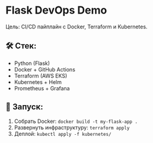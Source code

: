 # Flask DevOps Demo  
Цель: CI/CD пайплайн с Docker, Terraform и Kubernetes.  
## 🛠️ Стек:  
- Python (Flask)  
- Docker + GitHub Actions  
- Terraform (AWS EKS)  
- Kubernetes + Helm  
- Prometheus + Grafana  
## 🚀 Запуск:  
1. Собрать Docker: `docker build -t my-flask-app .`  
2. Развернуть инфраструктуру: `terraform apply`  
3. Деплой: `kubectl apply -f kubernetes/`  
